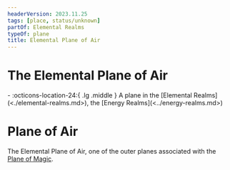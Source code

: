 ```yaml
---
headerVersion: 2023.11.25
tags: [place, status/unknown]
partOf: Elemental Realms
typeOf: plane
title: Elemental Plane of Air
---
```


# The Elemental Plane of Air
<div class="grid cards ext-narrow-margin ext-one-column" markdown>
-    :octicons-location-24:{ .lg .middle } A plane in the [Elemental Realms](<./elemental-realms.md>), the [Energy Realms](<../energy-realms.md>)  
</div>


# Plane of Air

The Elemental Plane of Air, one of the outer planes associated with the [Plane of Magic](<../plane-of-magic.md>).